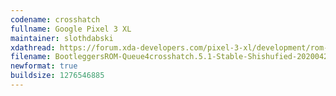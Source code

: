 ```yaml
---
codename: crosshatch
fullname: Google Pixel 3 XL
maintainer: slothdabski
xdathread: https://forum.xda-developers.com/pixel-3-xl/development/rom-bootleggersrom-3-5-unshishufied-t3881579
filename: BootleggersROM-Queue4crosshatch.5.1-Stable-Shishufied-20200423-093211.zip
newformat: true
buildsize: 1276546885
---
```

